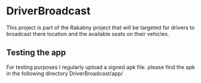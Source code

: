 # DriverBroadcast

This project is part of the Rakabny project that will be targeted for drivers to broadcast
there location and the available seats on their vehicles.

## Testing the app

For testing purposes I regularly upload a signed apk file. please find the apk in the following directory
DriverBroadcast/app/